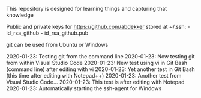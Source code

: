 This repository is designed for learning things and capturing that knowledge

Public and private keys for https://github.com/abdekker stored at ~/.ssh:
    - id_rsa_github
    - id_rsa_github.pub
	
git can be used from Ubuntu or Windows

2020-01-23: Testing git from the command line
2020-01-23: Now testing git from within Visual Studio Code
2020-01-23: New test using vi in Git Bash (command line) after editing with vi
2020-01-23: Yet another test in Git Bash (this time after editing with Notepad++)
2020-01-23: Another test from Visual Studio Code...
2020-01-23: This test is after editing with Notepad
2020-01-23: Automatically starting the ssh-agent for Windows
